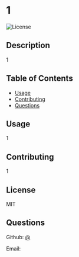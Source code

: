 
  # 1
  
  ![License](https://img.shields.io/badge/License-MIT-blue.svg)
  
  ## Description

1
  
## Table of Contents 
 
 - [Usage](#usage)
- [Contributing](#contributing)
- [Questions](#questions)
## Usage
  
1
      
## Contributing
  
1
      
## License
  
MIT
      
## Questions

Github: [@](https://github.com/)

Email: 
